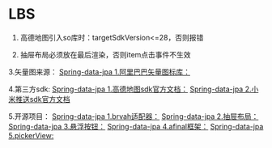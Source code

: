 # LBS
1. 高德地图引入so库时：targetSdkVersion<=28，否则报错   

2. 抽屉布局必须放在最后渲染，否则item点击事件不生效  

3.矢量图来源：
[Spring-data-jpa 1.阿里巴巴矢量图标库：](https://www.iconfont.cn/home/index?spm=a313x.7781069.1998910419.2)


4.第三方sdk:
[Spring-data-jpa 1.高德地图sdk官方文档：](https://lbs.amap.com/api/android-sdk/summary/)
[Spring-data-jpa 2.小米推送sdk官方文档](https://dev.mi.com/console/doc/detail?pId=41)
  
5.开源项目：
    [Spring-data-jpa 1.brvah适配器：](http://www.recyclerview.org/)
    [Spring-data-jpa 2.抽屉布局：](https://github.com/HeinrichReimer/material-drawer)
    [Spring-data-jpa 3.悬浮按钮：](https://github.com/Clans/FloatingActionButton)
    [Spring-data-jpa 4.afinal框架：](https://github.com/yangfuhai/afinal)
    [Spring-data-jpa 5.pickerView:](https://codechina.csdn.net/mirrors/bigkoo/android-pickerview?utm_source=csdn_github_accelerator)

    
               
    






